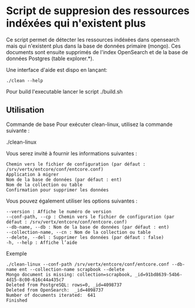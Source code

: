 # Script de suppresion des ressources indéxées qui n'existent plus

Ce script permet de détecter les ressources indéxées dans opensearch mais qui n'existent plus dans la base de données primaire (mongo). 
Ces documents sont ensuite supprimés de l'index OpenSearch et de la base de données Postgres (table explorer.*).

Une interface d'aide est dispo en lançant:

```shell
./clean --help
```

Pour build l'executable lancer le script ./build.sh

## Utilisation

Commande de base
Pour exécuter clean-linux, utilisez la commande suivante :

./clean-linux

Vous serez invité à fournir les informations suivantes :

```shell
Chemin vers le fichier de configuration (par défaut : /srv/vertx/entcore/conf/entcore.conf)
Application à migrer
Nom de la base de données (par défaut : ent)
Nom de la collection ou table
Confirmation pour supprimer les données
```

Vous pouvez également utiliser les options suivantes :

```shell
--version : Affiche le numéro de version
--conf-path, --cp : Chemin vers le fichier de configuration (par défaut : /srv/vertx/entcore/conf/entcore.conf)
--db-name, --db : Nom de la base de données (par défaut : ent)
--collection-name, --cn : Nom de la collection ou table
--delete, --del : Supprimer les données (par défaut : false)
-h, --help : Affiche l’aide
```

Exemple

```shell
./clean-linux --conf-path /srv/vertx/entcore/conf/entcore.conf --db-name ent --collection-name scrapbook --delete
Mongo document is missing: collection=scrapbook, _id=91bd8639-54b6-4d15-8c00-616c44a435c7
Deleted from PostgreSQL: rows=0, _id=4098737 
Deleted from OpenSearch:  _id=4098737
Number of documents iterated:  641
Finished
```